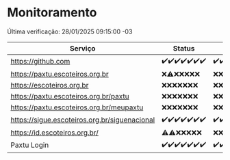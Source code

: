 # Monitoramento

Última verificação: 28/01/2025 09:15:00 -03

|Serviço|Status|Últimas 24h|
|---|---|---|
|https://github.com|<span title="2025-01-21: OK=23">✔️</span><span title="2025-01-22: OK=23">✔️</span><span title="2025-01-23: OK=23">✔️</span><span title="2025-01-24: OK=23">✔️</span><span title="2025-01-25: OK=23">✔️</span><span title="2025-01-26: OK=23">✔️</span><span title="2025-01-27: OK=11">✔️</span>|<span title="27/01/2025 09:15:00 -03 : 200">✔️</span><span title="27/01/2025 10:15:00 -03 : 200">✔️</span><span title="27/01/2025 11:08:00 -03 : 200">✔️</span><span title="27/01/2025 12:08:00 -03 : 200">✔️</span><span title="27/01/2025 13:10:00 -03 : 200">✔️</span><span title="27/01/2025 14:07:00 -03 : 200">✔️</span><span title="27/01/2025 15:11:00 -03 : 200">✔️</span><span title="27/01/2025 16:06:00 -03 : 200">✔️</span><span title="27/01/2025 17:09:00 -03 : 200">✔️</span><span title="27/01/2025 18:07:00 -03 : 200">✔️</span><span title="27/01/2025 19:07:00 -03 : 200">✔️</span><span title="27/01/2025 20:07:00 -03 : 200">✔️</span><span title="27/01/2025 21:39:00 -03 : 200">✔️</span><span title="27/01/2025 23:06:00 -03 : 200">✔️</span><span title="28/01/2025 00:09:00 -03 : 200">✔️</span><span title="28/01/2025 01:10:00 -03 : 200">✔️</span><span title="28/01/2025 02:08:00 -03 : 200">✔️</span><span title="28/01/2025 03:11:00 -03 : 200">✔️</span><span title="28/01/2025 04:08:00 -03 : 200">✔️</span><span title="28/01/2025 05:11:00 -03 : 200">✔️</span><span title="28/01/2025 06:08:00 -03 : 200">✔️</span><span title="28/01/2025 07:08:00 -03 : 200">✔️</span><span title="28/01/2025 08:06:00 -03 : 200">✔️</span><span title="28/01/2025 09:15:00 -03 : 200">✔️</span>|
|https://paxtu.escoteiros.org.br|<span title="2025-01-21: Falhas=23">❌</span><span title="2025-01-22: OK=1, Falhas=22">⚠️</span><span title="2025-01-23: Falhas=23">❌</span><span title="2025-01-24: Falhas=23">❌</span><span title="2025-01-25: Falhas=23">❌</span><span title="2025-01-26: Falhas=23">❌</span><span title="2025-01-27: Falhas=11">❌</span>|<span title="27/01/2025 09:15:00 -03 : 403">❌</span><span title="27/01/2025 10:15:00 -03 : 403">❌</span><span title="27/01/2025 11:08:00 -03 : 403">❌</span><span title="27/01/2025 12:08:00 -03 : 403">❌</span><span title="27/01/2025 13:10:00 -03 : 403">❌</span><span title="27/01/2025 14:07:00 -03 : 403">❌</span><span title="27/01/2025 15:11:00 -03 : 403">❌</span><span title="27/01/2025 16:06:00 -03 : 403">❌</span><span title="27/01/2025 17:09:00 -03 : 403">❌</span><span title="27/01/2025 18:07:00 -03 : 403">❌</span><span title="27/01/2025 19:07:00 -03 : 403">❌</span><span title="27/01/2025 20:07:00 -03 : 403">❌</span><span title="27/01/2025 21:39:00 -03 : 403">❌</span><span title="27/01/2025 23:06:00 -03 : 403">❌</span><span title="28/01/2025 00:09:00 -03 : 403">❌</span><span title="28/01/2025 01:10:00 -03 : 403">❌</span><span title="28/01/2025 02:08:00 -03 : 403">❌</span><span title="28/01/2025 03:11:00 -03 : 403">❌</span><span title="28/01/2025 04:08:00 -03 : 403">❌</span><span title="28/01/2025 05:11:00 -03 : 403">❌</span><span title="28/01/2025 06:08:00 -03 : 403">❌</span><span title="28/01/2025 07:08:00 -03 : 403">❌</span><span title="28/01/2025 08:06:00 -03 : 403">❌</span><span title="28/01/2025 09:15:00 -03 : 403">❌</span>|
|https://escoteiros.org.br|<span title="2025-01-21: Falhas=23">❌</span><span title="2025-01-22: Falhas=23">❌</span><span title="2025-01-23: Falhas=23">❌</span><span title="2025-01-24: Falhas=23">❌</span><span title="2025-01-25: Falhas=23">❌</span><span title="2025-01-26: Falhas=23">❌</span><span title="2025-01-27: Falhas=11">❌</span>|<span title="27/01/2025 09:15:00 -03 : 403">❌</span><span title="27/01/2025 10:15:00 -03 : 403">❌</span><span title="27/01/2025 11:08:00 -03 : 403">❌</span><span title="27/01/2025 12:08:00 -03 : 403">❌</span><span title="27/01/2025 13:10:00 -03 : 403">❌</span><span title="27/01/2025 14:07:00 -03 : 403">❌</span><span title="27/01/2025 15:11:00 -03 : 403">❌</span><span title="27/01/2025 16:06:00 -03 : 403">❌</span><span title="27/01/2025 17:09:00 -03 : 403">❌</span><span title="27/01/2025 18:07:00 -03 : 403">❌</span><span title="27/01/2025 19:07:00 -03 : 403">❌</span><span title="27/01/2025 20:07:00 -03 : 403">❌</span><span title="27/01/2025 21:39:00 -03 : 403">❌</span><span title="27/01/2025 23:06:00 -03 : 403">❌</span><span title="28/01/2025 00:09:00 -03 : 403">❌</span><span title="28/01/2025 01:10:00 -03 : 403">❌</span><span title="28/01/2025 02:08:00 -03 : 403">❌</span><span title="28/01/2025 03:11:00 -03 : 403">❌</span><span title="28/01/2025 04:08:00 -03 : 403">❌</span><span title="28/01/2025 05:11:00 -03 : 403">❌</span><span title="28/01/2025 06:08:00 -03 : 403">❌</span><span title="28/01/2025 07:08:00 -03 : 403">❌</span><span title="28/01/2025 08:06:00 -03 : 403">❌</span><span title="28/01/2025 09:15:00 -03 : 403">❌</span>|
|https://paxtu.escoteiros.org.br/paxtu|<span title="2025-01-21: Falhas=23">❌</span><span title="2025-01-22: Falhas=23">❌</span><span title="2025-01-23: Falhas=23">❌</span><span title="2025-01-24: Falhas=23">❌</span><span title="2025-01-25: Falhas=23">❌</span><span title="2025-01-26: Falhas=23">❌</span><span title="2025-01-27: Falhas=11">❌</span>|<span title="27/01/2025 09:15:00 -03 : 403">❌</span><span title="27/01/2025 10:15:00 -03 : 403">❌</span><span title="27/01/2025 11:08:00 -03 : 403">❌</span><span title="27/01/2025 12:08:00 -03 : 403">❌</span><span title="27/01/2025 13:10:00 -03 : 403">❌</span><span title="27/01/2025 14:07:00 -03 : 403">❌</span><span title="27/01/2025 15:11:00 -03 : 403">❌</span><span title="27/01/2025 16:06:00 -03 : 403">❌</span><span title="27/01/2025 17:09:00 -03 : 403">❌</span><span title="27/01/2025 18:07:00 -03 : 403">❌</span><span title="27/01/2025 19:07:00 -03 : 403">❌</span><span title="27/01/2025 20:07:00 -03 : 403">❌</span><span title="27/01/2025 21:39:00 -03 : 403">❌</span><span title="27/01/2025 23:06:00 -03 : 403">❌</span><span title="28/01/2025 00:09:00 -03 : 403">❌</span><span title="28/01/2025 01:10:00 -03 : 403">❌</span><span title="28/01/2025 02:08:00 -03 : 403">❌</span><span title="28/01/2025 03:11:00 -03 : 403">❌</span><span title="28/01/2025 04:08:00 -03 : 403">❌</span><span title="28/01/2025 05:11:00 -03 : 403">❌</span><span title="28/01/2025 06:08:00 -03 : 403">❌</span><span title="28/01/2025 07:08:00 -03 : 403">❌</span><span title="28/01/2025 08:06:00 -03 : 403">❌</span><span title="28/01/2025 09:15:00 -03 : 403">❌</span>|
|https://paxtu.escoteiros.org.br/meupaxtu|<span title="2025-01-21: Falhas=23">❌</span><span title="2025-01-22: Falhas=23">❌</span><span title="2025-01-23: Falhas=23">❌</span><span title="2025-01-24: Falhas=23">❌</span><span title="2025-01-25: Falhas=23">❌</span><span title="2025-01-26: Falhas=23">❌</span><span title="2025-01-27: Falhas=11">❌</span>|<span title="27/01/2025 09:15:00 -03 : 403">❌</span><span title="27/01/2025 10:15:00 -03 : 403">❌</span><span title="27/01/2025 11:08:00 -03 : 403">❌</span><span title="27/01/2025 12:08:00 -03 : 403">❌</span><span title="27/01/2025 13:10:00 -03 : 403">❌</span><span title="27/01/2025 14:07:00 -03 : 403">❌</span><span title="27/01/2025 15:11:00 -03 : 403">❌</span><span title="27/01/2025 16:06:00 -03 : 403">❌</span><span title="27/01/2025 17:09:00 -03 : 403">❌</span><span title="27/01/2025 18:07:00 -03 : 403">❌</span><span title="27/01/2025 19:07:00 -03 : 403">❌</span><span title="27/01/2025 20:07:00 -03 : 403">❌</span><span title="27/01/2025 21:39:00 -03 : 403">❌</span><span title="27/01/2025 23:06:00 -03 : 403">❌</span><span title="28/01/2025 00:09:00 -03 : 403">❌</span><span title="28/01/2025 01:10:00 -03 : 403">❌</span><span title="28/01/2025 02:08:00 -03 : 403">❌</span><span title="28/01/2025 03:11:00 -03 : 403">❌</span><span title="28/01/2025 04:08:00 -03 : 403">❌</span><span title="28/01/2025 05:11:00 -03 : 403">❌</span><span title="28/01/2025 06:08:00 -03 : 403">❌</span><span title="28/01/2025 07:08:00 -03 : 403">❌</span><span title="28/01/2025 08:06:00 -03 : 403">❌</span><span title="28/01/2025 09:15:00 -03 : 403">❌</span>|
|https://sigue.escoteiros.org.br/siguenacional|<span title="2025-01-21: OK=23">✔️</span><span title="2025-01-22: OK=23">✔️</span><span title="2025-01-23: OK=23">✔️</span><span title="2025-01-24: OK=23">✔️</span><span title="2025-01-25: OK=23">✔️</span><span title="2025-01-26: OK=23">✔️</span><span title="2025-01-27: OK=11">✔️</span>|<span title="27/01/2025 09:15:00 -03 : 200">✔️</span><span title="27/01/2025 10:15:00 -03 : 200">✔️</span><span title="27/01/2025 11:08:00 -03 : 200">✔️</span><span title="27/01/2025 12:08:00 -03 : 200">✔️</span><span title="27/01/2025 13:10:00 -03 : 200">✔️</span><span title="27/01/2025 14:07:00 -03 : 200">✔️</span><span title="27/01/2025 15:11:00 -03 : 200">✔️</span><span title="27/01/2025 16:06:00 -03 : 200">✔️</span><span title="27/01/2025 17:09:00 -03 : 200">✔️</span><span title="27/01/2025 18:07:00 -03 : 200">✔️</span><span title="27/01/2025 19:07:00 -03 : 200">✔️</span><span title="27/01/2025 20:07:00 -03 : 200">✔️</span><span title="27/01/2025 21:39:00 -03 : 200">✔️</span><span title="27/01/2025 23:06:00 -03 : 200">✔️</span><span title="28/01/2025 00:09:00 -03 : 200">✔️</span><span title="28/01/2025 01:10:00 -03 : 200">✔️</span><span title="28/01/2025 02:08:00 -03 : 200">✔️</span><span title="28/01/2025 03:11:00 -03 : 200">✔️</span><span title="28/01/2025 04:08:00 -03 : 200">✔️</span><span title="28/01/2025 05:11:00 -03 : 200">✔️</span><span title="28/01/2025 06:08:00 -03 : 200">✔️</span><span title="28/01/2025 07:08:00 -03 : 200">✔️</span><span title="28/01/2025 08:06:00 -03 : 200">✔️</span><span title="28/01/2025 09:15:00 -03 : 200">✔️</span>|
|https://id.escoteiros.org.br/|<span title="2025-01-21: OK=1, Falhas=22">⚠️</span><span title="2025-01-22: OK=2, Falhas=21">⚠️</span><span title="2025-01-23: Falhas=23">❌</span><span title="2025-01-24: Falhas=23">❌</span><span title="2025-01-25: Falhas=23">❌</span><span title="2025-01-26: Falhas=23">❌</span><span title="2025-01-27: Falhas=11">❌</span>|<span title="27/01/2025 09:15:00 -03 : 403">❌</span><span title="27/01/2025 10:15:00 -03 : 403">❌</span><span title="27/01/2025 11:08:00 -03 : 403">❌</span><span title="27/01/2025 12:08:00 -03 : 403">❌</span><span title="27/01/2025 13:10:00 -03 : 403">❌</span><span title="27/01/2025 14:07:00 -03 : 403">❌</span><span title="27/01/2025 15:11:00 -03 : 403">❌</span><span title="27/01/2025 16:06:00 -03 : 403">❌</span><span title="27/01/2025 17:09:00 -03 : 403">❌</span><span title="27/01/2025 18:07:00 -03 : 403">❌</span><span title="27/01/2025 19:07:00 -03 : 403">❌</span><span title="27/01/2025 20:07:00 -03 : 403">❌</span><span title="27/01/2025 21:39:00 -03 : 403">❌</span><span title="27/01/2025 23:06:00 -03 : 403">❌</span><span title="28/01/2025 00:09:00 -03 : 403">❌</span><span title="28/01/2025 01:10:00 -03 : 403">❌</span><span title="28/01/2025 02:08:00 -03 : 403">❌</span><span title="28/01/2025 03:11:00 -03 : 403">❌</span><span title="28/01/2025 04:08:00 -03 : 403">❌</span><span title="28/01/2025 05:11:00 -03 : 403">❌</span><span title="28/01/2025 06:08:00 -03 : 403">❌</span><span title="28/01/2025 07:08:00 -03 : 403">❌</span><span title="28/01/2025 08:07:00 -03 : 403">❌</span><span title="28/01/2025 09:15:00 -03 : 403">❌</span>|
|Paxtu Login|<span title="2025-01-21: OK=23">✔️</span><span title="2025-01-22: OK=23">✔️</span><span title="2025-01-23: OK=23">✔️</span><span title="2025-01-24: OK=23">✔️</span><span title="2025-01-25: OK=23">✔️</span><span title="2025-01-26: OK=23">✔️</span><span title="2025-01-27: OK=11">✔️</span>|<span title="27/01/2025 09:15:00 -03 : 200">✔️</span><span title="27/01/2025 10:15:00 -03 : 200">✔️</span><span title="27/01/2025 11:08:00 -03 : 200">✔️</span><span title="27/01/2025 12:08:00 -03 : 200">✔️</span><span title="27/01/2025 13:10:00 -03 : 200">✔️</span><span title="27/01/2025 14:07:00 -03 : 200">✔️</span><span title="27/01/2025 15:11:00 -03 : 200">✔️</span><span title="27/01/2025 16:06:00 -03 : 200">✔️</span><span title="27/01/2025 17:09:00 -03 : 200">✔️</span><span title="27/01/2025 18:08:00 -03 : 200">✔️</span><span title="27/01/2025 19:07:00 -03 : 200">✔️</span><span title="27/01/2025 20:07:00 -03 : 200">✔️</span><span title="27/01/2025 21:39:00 -03 : 200">✔️</span><span title="27/01/2025 23:06:00 -03 : 200">✔️</span><span title="28/01/2025 00:09:00 -03 : 200">✔️</span><span title="28/01/2025 01:10:00 -03 : 200">✔️</span><span title="28/01/2025 02:08:00 -03 : 200">✔️</span><span title="28/01/2025 03:11:00 -03 : 200">✔️</span><span title="28/01/2025 04:08:00 -03 : 200">✔️</span><span title="28/01/2025 05:11:00 -03 : 200">✔️</span><span title="28/01/2025 06:08:00 -03 : 200">✔️</span><span title="28/01/2025 07:08:00 -03 : 200">✔️</span><span title="28/01/2025 08:07:00 -03 : 200">✔️</span><span title="28/01/2025 09:15:00 -03 : 200">✔️</span>|
